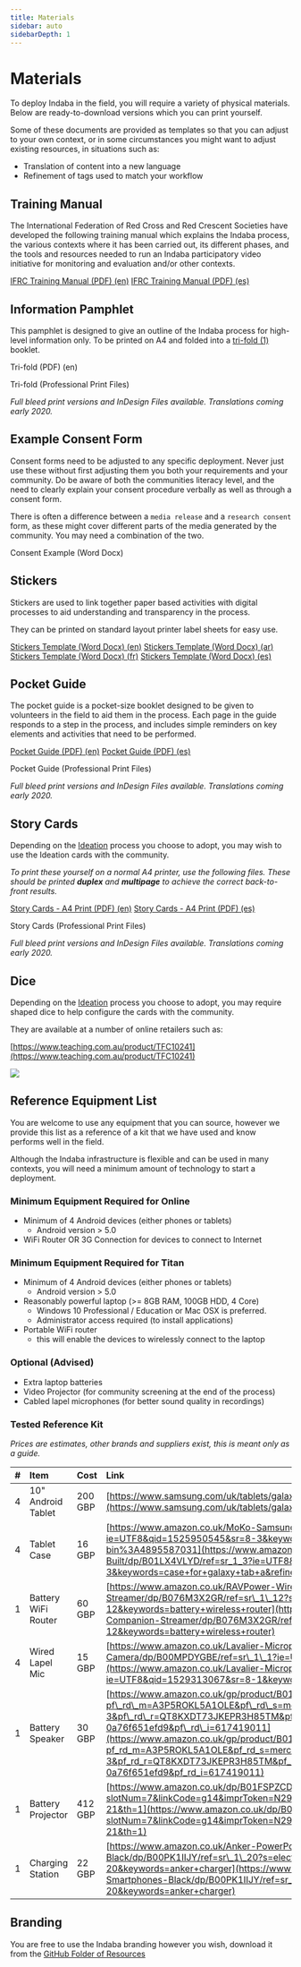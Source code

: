 ```yaml
---
title: Materials
sidebar: auto
sidebarDepth: 1
---
```


# Materials

<Leader>

To deploy Indaba in the field, you will require a variety of physical materials. Below are ready-to-download versions which you can print yourself.


Some of these documents are provided as templates so that you can adjust to your own context, or in some circumstances you might want to adjust existing resources, in situations such as:

- Translation of content into a new language
- Refinement of tags used to match your workflow

</Leader>

## Training Manual

The International Federation of Red Cross and Red Crescent Societies have developed the following training manual which explains the Indaba process, the various contexts where it has been carried out, its different phases, and the tools and resources needed to run an Indaba participatory video initiative for monitoring and evaluation and/or other contexts.

<el-dropdown split-button type="danger"><a href="https://github.com/our-story-media/ourstory-resources/raw/master/field-materials/manual/ifrc-manual-en.pdf">IFRC Training Manual (PDF) (en)</a>
<el-dropdown-menu slot="dropdown">
<el-dropdown-item><a href="https://github.com/our-story-media/ourstory-resources/raw/master/field-materials/manual/ifrc-manual-es.pdf">IFRC Training Manual (PDF) (es)</a></el-dropdown-item>
</el-dropdown-menu>

</el-dropdown>

## Information Pamphlet

This pamphlet is designed to give an outline of the Indaba process for high-level information only. To be printed on A4 and folded into a [tri-fold (1)](https://en.wikipedia.org/wiki/Brochure#/media/File:Folding.svg) booklet.

<DownloadLink type="danger" url="https://github.com/our-story-media/ourstory-resources/raw/master/field-materials/booklet/brochure-en.pdf">Tri-fold (PDF) (en)</DownloadLink>

<DownloadLink  url="https://github.com/our-story-media/ourstory-resources/tree/master/field-materials/booklet/">Tri-fold (Professional Print Files)</DownloadLink>

*Full bleed print versions and InDesign Files available. Translations coming early 2020.*

## Example Consent Form

Consent forms need to be adjusted to any specific deployment. Never just use these without first adjusting them you both your requirements and your community. Do be aware of both the communities literacy level, and the need to clearly explain your consent procedure verbally as well as through a consent form.

There is often a difference between a `media release` and a `research consent` form, as these might cover different parts of the media generated by the community. You may need a combination of the two.

<DownloadLink type="danger" url="https://github.com/our-story-media/ourstory-resources/raw/master/field-materials/consent/consent-template.docx">Consent Example (Word Docx)</DownloadLink>

## Stickers

Stickers are used to link together paper based activities with digital processes to aid understanding and transparency in the process.

They can be printed on standard layout printer label sheets for easy use.

<el-dropdown split-button type="danger"><a href="https://github.com/our-story-media/ourstory-resources/raw/master/field-materials/stickers/L7163-oecd-stickers-template-en.docx">Stickers Template (Word Docx) (en)</a>
<el-dropdown-menu slot="dropdown">
<el-dropdown-item><a href="https://github.com/our-story-media/ourstory-resources/raw/master/field-materials/stickers/L7163-oecd-stickers-template-ar.docx">Stickers Template (Word Docx) (ar)</a></el-dropdown-item>
<el-dropdown-item><a href="https://github.com/our-story-media/ourstory-resources/raw/master/field-materials/stickers/L7163-oecd-stickers-template-fr.docx">Stickers Template (Word Docx) (fr)</a></el-dropdown-item>
<el-dropdown-item><a href="https://github.com/our-story-media/ourstory-resources/raw/master/field-materials/stickers/L7163-oecd-stickers-template-es.docx">Stickers Template (Word Docx) (es)</a></el-dropdown-item>
</el-dropdown-menu>
</el-dropdown>

## Pocket Guide

The pocket guide is a pocket-size booklet designed to be given to volunteers in the field to aid them in the process. Each page in the guide responds to a step in the process, and includes simple reminders on key elements and activities that need to be performed.

<el-dropdown split-button type="danger"><a href="https://github.com/our-story-media/ourstory-resources/raw/master/field-materials/field-guide/print-yourself/field-guide-selfprint-en.pdf">Pocket Guide (PDF) (en)</a>
<el-dropdown-menu slot="dropdown">
<el-dropdown-item><a href="https://github.com/our-story-media/ourstory-resources/raw/master/field-materials/field-guide/print-yourself/field-guide-selfprint-es.pdf">Pocket Guide (PDF) (es)</a></el-dropdown-item>
</el-dropdown-menu>

</el-dropdown>

<DownloadLink  url="https://github.com/our-story-media/ourstory-resources/tree/master/field-materials/field-guide/print-professional">Pocket Guide (Professional Print Files)</DownloadLink>

*Full bleed print versions and InDesign Files available. Translations coming early 2020.*

## Story Cards

Depending on the [Ideation](/guide/ideation/) process you choose to adopt, you may wish to use the Ideation cards with the community.

*To print these yourself on a normal A4 printer, use the following files. These should be printed **duplex** and **multipage** to achieve the correct back-to-front results.*

<el-dropdown split-button type="danger"><a href="https://github.com/our-story-media/ourstory-resources/raw/master/field-materials/story-cards/print-yourself/storycards-selfprint-en.pdf">Story Cards - A4 Print (PDF) (en)</a>
<el-dropdown-menu slot="dropdown">
<el-dropdown-item><a href="https://github.com/our-story-media/ourstory-resources/raw/master/field-materials/story-cards/print-yourself/storycards-selfprint-es.pdf">Story Cards - A4 Print (PDF) (es)</a></el-dropdown-item>
</el-dropdown-menu>

</el-dropdown>

<DownloadLink  url="https://github.com/our-story-media/ourstory-resources/tree/master/field-materials/story-cards/print-professional">Story Cards (Professional Print Files)</DownloadLink>

*Full bleed print versions and InDesign Files available. Translations coming early 2020.*

## Dice

Depending on the [Ideation](/guide/ideation/) process you choose to adopt, you may require shaped dice to help configure the cards with the community.

They are available at a number of online retailers such as:

[https://www.teaching.com.au/product/TFC10241](https://www.teaching.com.au/product/TFC10241)

![](/imgs/dice.jpg)

## Reference Equipment List

You are welcome to use any equipment that you can source, however we provide this list as a reference of a kit that we have used and know performs well in the field.

<Tip>

Although the Indaba infrastructure is flexible and can be used in many contexts, you will need a minimum amount of technology to start a deployment.

</Tip>

### Minimum Equipment Required for Online

* Minimum of 4 Android devices \(either phones or tablets\)
  * Android version &gt; 5.0
* WiFi Router OR 3G Connection for devices to connect to Internet

### Minimum Equipment Required for Titan

* Minimum of 4 Android devices \(either phones or tablets\)
  * Android version &gt; 5.0
* Reasonably powerful laptop \(&gt;= 8GB RAM, 100GB HDD, 4 Core\)
  * Windows 10 Professional / Education or Mac OSX is preferred.
  * Administrator access required \(to install applications\)
* Portable WiFi router 
  * this will enable the devices to wirelessly connect to the laptop

### Optional (Advised)

* Extra laptop batteries
* Video Projector (for community screening at the end of the process)
* Cabled lapel microphones (for better sound quality in recordings)

### Tested Reference Kit

_Prices are estimates, other brands and suppliers exist, this is meant only as a guide._

| # | Item | Cost | Link |
| :--- | :--- | :--- | :--- |
| 4 | 10" Android Tablet | 200 GBP | [https://www.samsung.com/uk/tablets/galaxy-tab-a-10-1-2016-t580/SM-T580NZKABTU/](https://www.samsung.com/uk/tablets/galaxy-tab-a-10-1-2016-t580/SM-T580NZKABTU/) |
| 4 | Tablet Case | 16 GBP | [https://www.amazon.co.uk/MoKo-Samsung-Galaxy-10-1-Built/dp/B01LX4VLYD/ref=sr\_1\_3?ie=UTF8&qid=1525950545&sr=8-3&keywords=case+for+galaxy+tab+a&refinements=p\_n\_feature\_browse-bin%3A4895587031](https://www.amazon.co.uk/MoKo-Samsung-Galaxy-10-1-Built/dp/B01LX4VLYD/ref=sr_1_3?ie=UTF8&qid=1525950545&sr=8-3&keywords=case+for+galaxy+tab+a&refinements=p_n_feature_browse-bin%3A4895587031) |
| 1 | Battery WiFi Router | 60 GBP | [https://www.amazon.co.uk/RAVPower-Wireless-Portable-Companion-Streamer/dp/B076M3X2GR/ref=sr\_1\_12?s=electronics&ie=UTF8&qid=1525100823&sr=1-12&keywords=battery+wireless+router](https://www.amazon.co.uk/RAVPower-Wireless-Portable-Companion-Streamer/dp/B076M3X2GR/ref=sr_1_12?s=electronics&ie=UTF8&qid=1525100823&sr=1-12&keywords=battery+wireless+router) |
| 4 | Wired Lapel Mic | 15 GBP | [https://www.amazon.co.uk/Lavalier-Microphone-Smartphone-Canon-Camera/dp/B00MPDYGBE/ref=sr\_1\_1?ie=UTF8&qid=1529313067&sr=8-1&keywords=boya](https://www.amazon.co.uk/Lavalier-Microphone-Smartphone-Canon-Camera/dp/B00MPDYGBE/ref=sr_1_1?ie=UTF8&qid=1529313067&sr=8-1&keywords=boya) |
| 1 | Battery Speaker | 30 GBP | [https://www.amazon.co.uk/gp/product/B016MO90GW/ref=s9\_acsd\_zgift\_hd\_bw\_bfmct9\_c\_x\_w?pf\_rd\_m=A3P5ROKL5A1OLE&pf\_rd\_s=merchandised-search-3&pf\_rd\_r=QT8KXDT73JKEPR3H85TM&pf\_rd\_t=101&pf\_rd\_p=46dd7e12-d969-5548-b29a-0a76f651efd9&pf\_rd\_i=617419011](https://www.amazon.co.uk/gp/product/B016MO90GW/ref=s9_acsd_zgift_hd_bw_bfmct9_c_x_w?pf_rd_m=A3P5ROKL5A1OLE&pf_rd_s=merchandised-search-3&pf_rd_r=QT8KXDT73JKEPR3H85TM&pf_rd_t=101&pf_rd_p=46dd7e12-d969-5548-b29a-0a76f651efd9&pf_rd_i=617419011) |
| 1 | Battery Projector | 412 GBP | [https://www.amazon.co.uk/dp/B01FSPZCDG/ref=as\_at?slotNum=7&linkCode=g14&imprToken=N29..iMjijff7TCKcSbaww&creativeASIN=B01FSPZCDG&tag=dotdash21-21&th=1](https://www.amazon.co.uk/dp/B01FSPZCDG/ref=as_at?slotNum=7&linkCode=g14&imprToken=N29..iMjijff7TCKcSbaww&creativeASIN=B01FSPZCDG&tag=dotdash21-21&th=1) |
| 1 | Charging Station | 22 GBP | [https://www.amazon.co.uk/Anker-PowerPort-Family-Sized-Technology-Smartphones-Black/dp/B00PK1IIJY/ref=sr\_1\_20?s=electronics&ie=UTF8&qid=1530862198&sr=1-20&keywords=anker+charger](https://www.amazon.co.uk/Anker-PowerPort-Family-Sized-Technology-Smartphones-Black/dp/B00PK1IIJY/ref=sr_1_20?s=electronics&ie=UTF8&qid=1530862198&sr=1-20&keywords=anker+charger) |

## Branding

You are free to use the Indaba branding however you wish, download it from the [GitHub Folder of Resources](https://github.com/our-story-media/ourstory-resources/tree/master/branding)
